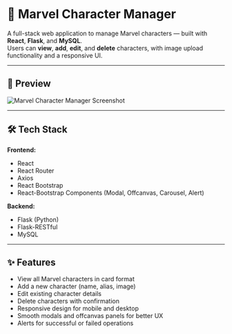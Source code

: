 # 🚀 Marvel Character Manager

A full-stack web application to manage Marvel characters — built with **React**, **Flask**, and **MySQL**.  
Users can **view**, **add**, **edit**, and **delete** characters, with image upload functionality and a responsive UI.

---

## 📸 Preview

![Marvel Character Manager Screenshot](public/screenshot.png)


---

## 🛠 Tech Stack

**Frontend:**
- React
- React Router
- Axios
- React Bootstrap
- React-Bootstrap Components (Modal, Offcanvas, Carousel, Alert)

**Backend:**
- Flask (Python)
- Flask-RESTful
- MySQL

---

## ✨ Features

- View all Marvel characters in card format
- Add a new character (name, alias, image)
- Edit existing character details
- Delete characters with confirmation
- Responsive design for mobile and desktop
- Smooth modals and offcanvas panels for better UX
- Alerts for successful or failed operations
